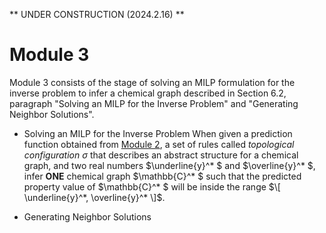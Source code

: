 ** UNDER CONSTRUCTION (2024.2.16) **

# Module 3

Module 3 consists of the stage of solving an MILP formulation for the inverse problem to infer a chemical graph described in Section 6.2, paragraph "Solving an MILP for the Inverse Problem" and "Generating Neighbor Solutions".

- Solving an MILP for the Inverse Problem
  When given a prediction function obtained from [Module 2](HPS/Module_2), a set of rules called *topological configuration* $\sigma$ that describes an abstract structure for a chemical graph, and two real numbers $\underline{y}^* $ and $\overline{y}^* $, infer **ONE** chemical graph $\mathbb{C}^* $ such that the predicted property value of $\mathbb{C}^* $ will be inside the range $\[ \underline{y}^*, \overline{y}^*  \]$.

- Generating Neighbor Solutions
